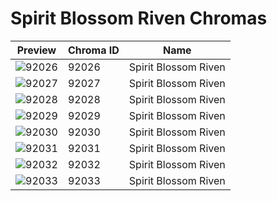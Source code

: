 # Spirit Blossom Riven Chromas



| Preview | Chroma ID | Name |
|---------|-----------|------|
| ![92026](https://raw.communitydragon.org/latest/plugins/rcp-be-lol-game-data/global/default/v1/champion-chroma-images/92/92026.png) | 92026 | Spirit Blossom Riven |
| ![92027](https://raw.communitydragon.org/latest/plugins/rcp-be-lol-game-data/global/default/v1/champion-chroma-images/92/92027.png) | 92027 | Spirit Blossom Riven |
| ![92028](https://raw.communitydragon.org/latest/plugins/rcp-be-lol-game-data/global/default/v1/champion-chroma-images/92/92028.png) | 92028 | Spirit Blossom Riven |
| ![92029](https://raw.communitydragon.org/latest/plugins/rcp-be-lol-game-data/global/default/v1/champion-chroma-images/92/92029.png) | 92029 | Spirit Blossom Riven |
| ![92030](https://raw.communitydragon.org/latest/plugins/rcp-be-lol-game-data/global/default/v1/champion-chroma-images/92/92030.png) | 92030 | Spirit Blossom Riven |
| ![92031](https://raw.communitydragon.org/latest/plugins/rcp-be-lol-game-data/global/default/v1/champion-chroma-images/92/92031.png) | 92031 | Spirit Blossom Riven |
| ![92032](https://raw.communitydragon.org/latest/plugins/rcp-be-lol-game-data/global/default/v1/champion-chroma-images/92/92032.png) | 92032 | Spirit Blossom Riven |
| ![92033](https://raw.communitydragon.org/latest/plugins/rcp-be-lol-game-data/global/default/v1/champion-chroma-images/92/92033.png) | 92033 | Spirit Blossom Riven |